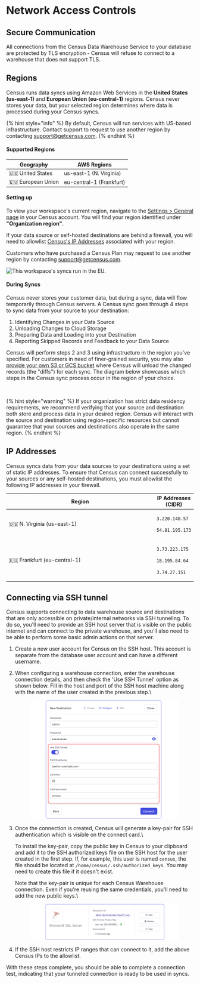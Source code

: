 # Network Access Controls

## Secure Communication

All connections from the Census Data Warehouse Service to your database are protected by TLS encryption - Census will refuse to connect to a warehouse that does not support TLS.&#x20;

## Regions

Census runs data syncs using Amazon Web Services in the **United States (us-east-1)** and **European Union (eu-central-1)** regions. Census never stores your data, but your selected region determines where data is processed during your Census syncs.

{% hint style="info" %}
By default, Census will run services with US-based infrastructure. Contact support to request to use another region by contacting [support@getcensus.com](mailto:support@getcensus.com).
{% endhint %}

#### Supported Regions

| Geography           | AWS Regions              |
| ------------------- | ------------------------ |
| 🇺🇸 United States  | us-east-1 (N. Virginia)  |
| 🇪🇺 European Union | eu-central-1 (Frankfurt) |

#### Setting up

To view your workspace's current region, navigate to the [Settings > General page](https://app.getcensus.com/settings/general) in your Census account. You will find your region identified under **"Organization region"**.

If your data source or self-hosted destinations are behind a firewall, you will need to allowlist [Census's IP Addresses](regions-and-ip-addresses.md#ip-addresses) associated with your region.

Customers who have purchased a Census Plan may request to use another region by contacting [support@getcensus.com](mailto:support@getcensus.com).

![This workspace's syncs run in the EU.](<../../.gitbook/assets/screely-1660744037815 (1).png>)

#### During Syncs

Census never stores your customer data, but during a sync, data will flow temporarily through Census servers. A Census sync goes through 4 steps to sync data from your source to your destination:

1. Identifying Changes in your Data Source
2. Unloading Changes to Cloud Storage
3. Preparing Data and Loading into your Destination
4. Reporting Skipped Records and Feedback to your Data Source

Census will perform steps 2 and 3 using infrastructure in the region you've specified. For customers in need of finer-grained security, you may also [provide your own S3 or GCS bucket](configuring-census-to-use-an-s3-bucket-you-control.md) where Census will unload the changed records (the "diffs") for each sync. The diagram below showcases which steps in the Census sync process occur in the region of your choice.

<figure><img src="../../.gitbook/assets/Screenshot 2022-08-24 at 4.59.03 PM.png" alt=""><figcaption></figcaption></figure>

{% hint style="warning" %}
If your organization has strict data residency requirements, we recommend verifying that your source and destination both store and process data in your desired region. Census will interact with the source and destination using region-specific resources but cannot guarantee that your sources and destinations also operate in the same region.
{% endhint %}

## IP Addresses

Census syncs data from your data sources to your destinations using a set of static IP addresses. To ensure that Census can connect successfully to your sources or any self-hosted destinations, you must allowlist the following IP addresses in your firewall.&#x20;

<table><thead><tr><th width="412">Region</th><th>IP Addresses (CIDR)</th></tr></thead><tbody><tr><td>🇺🇸 N. Virginia (us-east-1)</td><td><p><code>3.220.140.57</code></p><p><code>54.81.195.173</code></p></td></tr><tr><td>🇪🇺 Frankfurt (eu-central-1)</td><td><p><code>3.73.223.175</code></p><p><code>18.195.84.64</code></p><p><code>3.74.27.151</code></p></td></tr></tbody></table>

## Connecting via SSH tunnel

Census supports connecting to data warehouse source and destinations that are only accessible on private/internal networks via SSH tunneling. To do so, you'll need to provide an SSH host server that is visible on the public internet and can connect to the private warehouse, and you'll also need to be able to perform some basic admin actions on that server.

1. Create a new user account for Census on the SSH host. This account is separate from the database user account and can have a different username.
2.  When configuring a warehouse connection, enter the warehouse connection details, and then check the 'Use SSH Tunnel' option as shown below. Fill in the host and port of the SSH host machine along with the name of the user created in the previous step.\


    <figure><img src="../../.gitbook/assets/SSH Tunnel.png" alt=""><figcaption></figcaption></figure>
3.  Once the connection is created, Census will generate a key-pair for SSH authentication which is visible on the connect card.\


    To install the key-pair, copy the public key in Census to your clipboard and add it to the SSH authorized keys file on the SSH host for the user created in the first step. If, for example, this user is named `census`, the file should be located at `/home/census/.ssh/authorized_keys`. You may need to create this file if it doesn't exist.

    Note that the key-pair is unique for each Census Warehouse connection. Even if you're reusing the same credentials, you'll need to add the new public keys.\


    <figure><img src="../../.gitbook/assets/Connection Card.png" alt=""><figcaption></figcaption></figure>
4. If the SSH host restricts IP ranges that can connect to it, add the above Census IPs to the allowlist.

With these steps complete, you should be able to complete a connection test, indicating that your tunneled connection is ready to be used in syncs.
